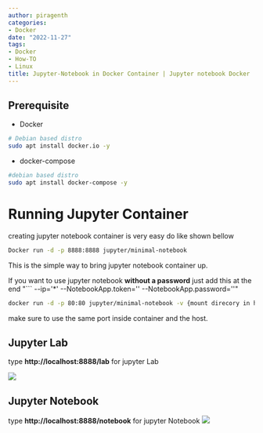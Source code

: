 ```yaml
---
author: piragenth
categories:
- Docker
date: "2022-11-27"
tags:
- Docker
- How-TO
- Linux
title: Jupyter-Notebook in Docker Container | Jupyter notebook Docker
---
```


## Prerequisite

* Docker 
```bash 
# Debian based distro 
sudo apt install docker.io -y
```

* docker-compose

```bash
#debian based distro 
sudo apt install docker-compose -y
```


# Running Jupyter Container

creating jupyter notebook container is very easy 
do like shown bellow

```bash 
Docker run -d -p 8888:8888 jupyter/minimal-notebook
```

This is the simple way to bring jupyter notebook container up.

If you want to use jupyter notebook **without a password** just add this at the end "```
--ip='*' --NotebookApp.token='' --NotebookApp.password=''" 
```bash 
docker run -d -p 80:80 jupyter/minimal-notebook -v {mount direcory in host}:/home/jovyan/ --ip='*' --NotebookApp.token=''  --NotebookApp.password='' --port=80
```
make sure to use the same port inside container and the host.

## Jupyter Lab

type **http://localhost:8888/lab** for jupyter Lab

![](https://linuxtutorialforbeginners.com/assets/Pictures/jupyter-lab.png)

## Jupyter Notebook

type **http://localhost:8888/notebook** for jupyter Notebook
![](https://linuxtutorialforbeginners.com/assets/Pictures/jupyter-notebook.png)
